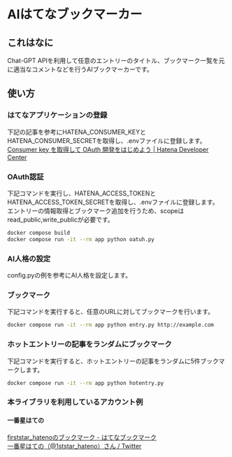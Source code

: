 # AIはてなブックマーカー

## これはなに

Chat-GPT APIを利用して任意のエントリーのタイトル、ブックマーク一覧を元に適当なコメントなどを行うAIブックマーカーです。

## 使い方

### はてなアプリケーションの登録

下記の記事を参考にHATENA_CONSUMER_KEYとHATENA_CONSUMER_SECRETを取得し、.envファイルに登録します。
[Consumer key を取得して OAuth 開発をはじめよう | Hatena Developer Center](https://developer.hatena.ne.jp/ja/documents/auth/apis/oauth/consumer)

### OAuth認証

下記コマンドを実行し、HATENA_ACCESS_TOKENとHATENA_ACCESS_TOKEN_SECRETを取得し、.envファイルに登録します。  
エントリーの情報取得とブックマーク追加を行うため、scopeはread_public,write_publicが必要です。

```sh
docker compose build
docker compose run -it --rm app python oatuh.py
```

### AI人格の設定

config.pyの例を参考にAI人格を設定します。

### ブックマーク

下記コマンドを実行すると、任意のURLに対してブックマークを行います。

```sh
docker compose run -it --rm app python entry.py http://example.com
```

### ホットエントリーの記事をランダムにブックマーク

下記コマンドを実行すると、ホットエントリーの記事をランダムに5件ブックマークします。

```sh
docker compose run -it --rm app python hotentry.py
```

### 本ライブラリを利用しているアカウント例

#### 一番星はての

[firststar_hatenoのブックマーク - はてなブックマーク](https://b.hatena.ne.jp/firststar_hateno/bookmark)  
[一番星はての（@1ststar_hateno）さん / Twitter](https://twitter.com/1ststar_hateno)  
